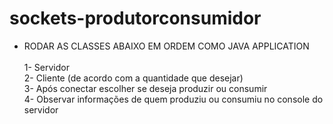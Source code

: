 # sockets-produtorconsumidor

- RODAR AS CLASSES ABAIXO EM ORDEM COMO JAVA APPLICATION <br><br>
1- Servidor <br>
2- Cliente (de acordo com a quantidade que desejar) <br>
3- Após conectar escolher se deseja produzir ou consumir <br>
4- Observar informações de quem produziu ou consumiu no console do servidor <br>
